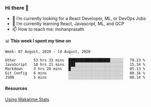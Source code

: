### Hi there 👋

- 🔭 I’m currently looking for a React Developer, ML, or DevOps Jobs
- 🌱 I’m currently learning React, Javascript, ML, and GCP
- 📫 How to reach me: mohanprasath

📊 **This week I spent my time on**
<!--START_SECTION:waka-->
```text
Week: 07 August, 2020 - 14 August, 2020

Other        53 hrs 33 mins  ███████████████████░░░░░░   79.23 % 
JavaScript   10 hrs 21 mins  ███░░░░░░░░░░░░░░░░░░░░░░   15.34 % 
Markdown     3 hrs 28 mins   █░░░░░░░░░░░░░░░░░░░░░░░░   05.13 % 
Git Config   6 mins          ░░░░░░░░░░░░░░░░░░░░░░░░░   00.16 % 
JSON         5 mins          ░░░░░░░░░░░░░░░░░░░░░░░░░   00.14 %
```
<!--END_SECTION:waka-->

#### Resources
[Using Wakatime Stats](https://github.com/marketplace/actions/waka-readme)
